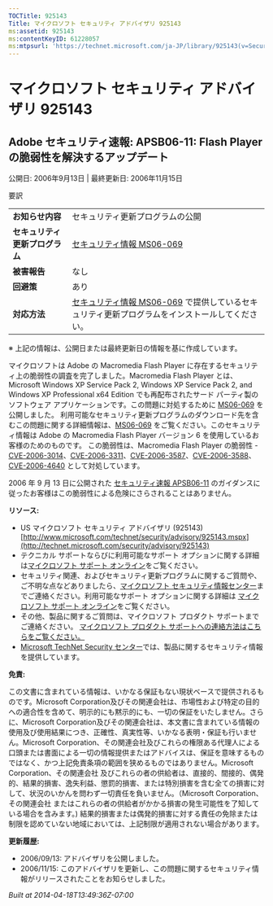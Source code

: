 ```yaml
---
TOCTitle: 925143
Title: マイクロソフト セキュリティ アドバイザリ 925143
ms:assetid: 925143
ms:contentKeyID: 61228057
ms:mtpsurl: 'https://technet.microsoft.com/ja-JP/library/925143(v=Security.10)'
---
```


マイクロソフト セキュリティ アドバイザリ 925143
===============================================

Adobe セキュリティ速報: APSB06-11: Flash Player の脆弱性を解決するアップデート
------------------------------------------------------------------------------

公開日: 2006年9月13日 | 最終更新日: 2006年11月15日

要訳

|                                |                                                                                                                                                           |
|--------------------------------|-----------------------------------------------------------------------------------------------------------------------------------------------------------|
| **お知らせ内容**               | セキュリティ更新プログラムの公開                                                                                                                          |
| **セキュリティ更新プログラム** | [セキュリティ情報 MS06-069](http://technet.microsoft.com/security/bulletin/ms06-069)                                                                      |
| **被害報告**                   | なし                                                                                                                                                      |
| **回避策**                     | あり                                                                                                                                                      |
| **対応方法**                   | [セキュリティ情報 MS06-069](http://technet.microsoft.com/security/bulletin/ms06-069) で提供しているセキュリティ更新プログラムをインストールしてください。 |

※ 上記の情報は、公開日または最終更新日の情報を基に作成しています。

マイクロソフトは Adobe の Macromedia Flash Player に存在するセキュリティ上の脆弱性の調査を完了しました。Macromedia Flash Player とは、Microsoft Windows XP Service Pack 2, Windows XP Service Pack 2, and Windows XP Professional x64 Edition でも再配布されたサード パーティ製のソフトウェア アプリケーションです。この問題に対処するために [MS06-069](http://technet.microsoft.com/security/bulletin/ms06-069) を公開しました。 利用可能なセキュリティ更新プログラムのダウンロード先を含むこの問題に関する詳細情報は、[MS06-069](http://technet.microsoft.com/security/bulletin/ms06-069) をご覧ください。このセキュリティ情報は Adobe の Macromedia Flash Player バージョン 6 を使用しているお客様のためのものです。 この脆弱性は、Macromedia Flash Player の脆弱性 - [CVE-2006-3014](http://www.cve.mitre.org/cgi-bin/cvename.cgi?name=cve-2006-3014)、[CVE-2006-3311](http://www.cve.mitre.org/cgi-bin/cvename.cgi?name=cve-2006-3311)、[CVE-2006-3587](http://www.cve.mitre.org/cgi-bin/cvename.cgi?name=cve-2006-3587)、[CVE-2006-3588](http://www.cve.mitre.org/cgi-bin/cvename.cgi?name=cve-2006-3588)、[CVE-2006-4640](http://www.cve.mitre.org/cgi-bin/cvename.cgi?name=cve-2006-4640) として対処しています。

2006 年 9 月 13 日に公開された [セキュリティ速報 APSB06-11](http://www.adobe.com/jp/support/security/bulletins/apsb06-11.html) のガイダンスに従ったお客様はこの脆弱性による危険にさらされることはありません。

**リソース:**

-   US マイクロソフト セキュリティ アドバイザリ (925143)
    [http://www.microsoft.com/technet/security/advisory/925143.mspx](http://technet.microsoft.com/security/advisory/925143)
-   テクニカル サポートならびに利用可能なサポート オプションに関する詳細は[マイクロソフト サポート オンライン](http://support.microsoft.com/)をご覧ください。
-   セキュリティ関連、およびセキュリティ更新プログラムに関するご質問や、ご不明な点などありましたら、[マイクロソフト セキュリティ情報センター](http://www.microsoft.com/japan/security/sicinfo.mspx)までご連絡ください。利用可能なサポート オプションに関する詳細は [マイクロソフト サポート オンライン](http://support.microsoft.com/)をご覧ください。
-   その他、製品に関するご質問は、マイクロソフト プロダクト サポートまでご連絡ください。 [マイクロソフト プロダクト サポートへの連絡方法はこちらをご覧ください。](http://support.microsoft.com/select/?target=assistance)
-   [Microsoft TechNet Security センター](http://technet.microsoft.com/ja-jp/security/default.aspx)では、製品に関するセキュリティ情報を提供しています。

**免責:**

この文書に含まれている情報は、いかなる保証もない現状ベースで提供されるものです。Microsoft Corporation及びその関連会社は、市場性および特定の目的への適合性を含めて、明示的にも黙示的にも、一切の保証をいたしません。さらに、Microsoft Corporation及びその関連会社は、本文書に含まれている情報の使用及び使用結果につき、正確性、真実性等、いかなる表明・保証も行いません。Microsoft Corporation、その関連会社及びこれらの権限ある代理人による口頭または書面による一切の情報提供またはアドバイスは、保証を意味するものではなく、かつ上記免責条項の範囲を狭めるものではありません。Microsoft Corporation、その関連会社 及びこれらの者の供給者は、直接的、間接的、偶発的、結果的損害、逸失利益、懲罰的損害、または特別損害を含む全ての損害に対して、状況のいかんを問わず一切責任を負いません。（Microsoft Corporation、その関連会社 またはこれらの者の供給者がかかる損害の発生可能性を了知している場合を含みます。) 結果的損害または偶発的損害に対する責任の免除または制限を認めていない地域においては、上記制限が適用されない場合があります。

**更新履歴:**

-   2006/09/13: アドバイザリを公開しました。
-   2006/11/15: このアドバイザリを更新し、この問題に関するセキュリティ情報がリリースされたことをお知らせしました。

*Built at 2014-04-18T13:49:36Z-07:00*
